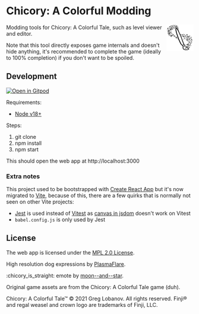 # Chicory: A Colorful Modding

<img alt="Chicory: A Colorful Tale game logo" align="right" src="./src/icon144.png" width="72" />

Modding tools for Chicory: A Colorful Tale, such as level viewer and editor.

Note that this tool directly exposes game internals and doesn't hide anything, it's recommended to complete the game (ideally to 100% completion) if you don't want to be spoiled.

## Development

[![Open in Gitpod](https://gitpod.io/button/open-in-gitpod.svg)](https://gitpod.io/#https://github.com/chicory-pizza/chicory-data)

Requirements:

- [Node v18+](https://nodejs.org)

Steps:

1. git clone
2. npm install
3. npm start

This should open the web app at http://localhost:3000

### Extra notes

This project used to be bootstrapped with [Create React App](https://create-react-app.dev/docs/getting-started/) but it's now migrated to [Vite](https://vitejs.dev), because of this, there are a few quirks that is normally not seen on other Vite projects:

- [Jest](https://jestjs.io) is used instead of [Vitest](https://vitest.dev) as [canvas in jsdom](https://github.com/vitest-dev/vitest/issues/740) doesn't work on Vitest
- `babel.config.js` is only used by Jest

## License

The web app is licensed under the [MPL 2.0 License](https://www.mozilla.org/en-US/MPL/2.0/).

High resolution dog expressions by [PlasmaFlare](https://github.com/PlasmaFlare).

:chicory_is_straight: emote by [moon--and--star](https://moon--and--star.tumblr.com).

Original game assets are from the Chicory: A Colorful Tale game (duh).

Chicory: A Colorful Tale™ © 2021 Greg Lobanov. All rights reserved. Finji® and regal weasel and crown logo are trademarks of Finji, LLC.
